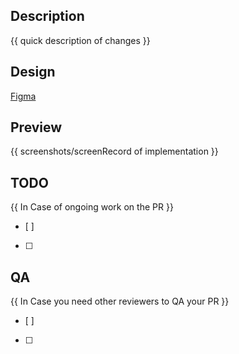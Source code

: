 ## Description
{{ quick description of changes }}

## Design

[Figma]()

## Preview
{{ screenshots/screenRecord of implementation }}

## TODO
{{ In Case of ongoing work on the PR }}
- [ ] 
- [ ] 

## QA
{{ In Case you need other reviewers to QA your PR }}
- [ ] 
- [ ] 